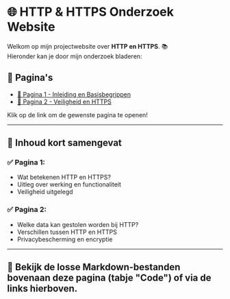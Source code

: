 
# 🌐 HTTP & HTTPS Onderzoek Website

Welkom op mijn projectwebsite over **HTTP en HTTPS**. 📚  
Hieronder kan je door mijn onderzoek bladeren:

## 📖 Pagina's
- [📄 Pagina 1 - Inleiding en Basisbegrippen](pagina1.md)
- [📄 Pagina 2 - Veiligheid en HTTPS](pagina2.md)

Klik op de link om de gewenste pagina te openen!

---

## 📌 Inhoud kort samengevat
### ✅ Pagina 1:
- Wat betekenen HTTP en HTTPS?
- Uitleg over werking en functionaliteit
- Veiligheid uitgelegd

### ✅ Pagina 2:
- Welke data kan gestolen worden bij HTTP?
- Verschillen tussen HTTP en HTTPS
- Privacybescherming en encryptie

---

## 🚀 Bekijk de losse Markdown-bestanden bovenaan deze pagina (tabje "Code") of via de links hierboven.
